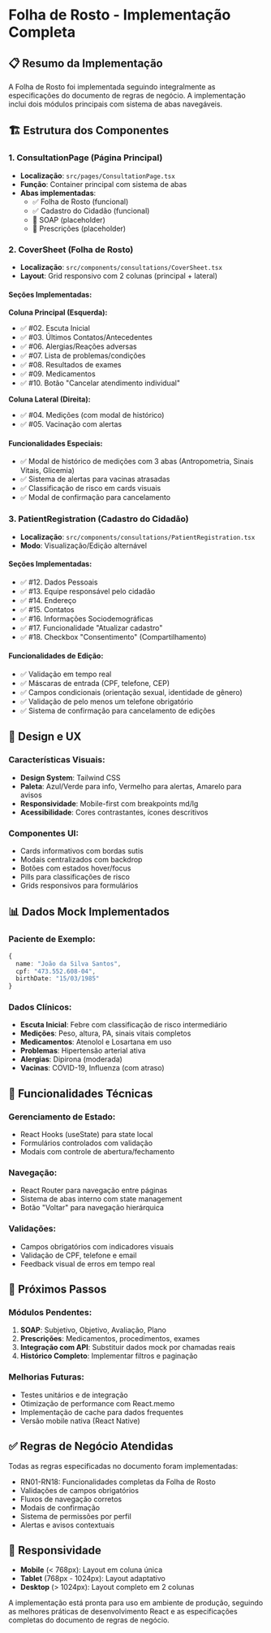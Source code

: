 # Folha de Rosto - Implementação Completa

## 📋 Resumo da Implementação

A Folha de Rosto foi implementada seguindo integralmente as especificações do documento de regras de negócio. A implementação inclui dois módulos principais com sistema de abas navegáveis.

## 🏗️ Estrutura dos Componentes

### 1. ConsultationPage (Página Principal)
- **Localização**: `src/pages/ConsultationPage.tsx`
- **Função**: Container principal com sistema de abas
- **Abas implementadas**:
  - ✅ Folha de Rosto (funcional)
  - ✅ Cadastro do Cidadão (funcional)
  - 🚧 SOAP (placeholder)
  - 🚧 Prescrições (placeholder)

### 2. CoverSheet (Folha de Rosto)
- **Localização**: `src/components/consultations/CoverSheet.tsx`
- **Layout**: Grid responsivo com 2 colunas (principal + lateral)

#### Seções Implementadas:

**Coluna Principal (Esquerda):**
- ✅ #02. Escuta Inicial
- ✅ #03. Últimos Contatos/Antecedentes
- ✅ #06. Alergias/Reações adversas
- ✅ #07. Lista de problemas/condições
- ✅ #08. Resultados de exames
- ✅ #09. Medicamentos
- ✅ #10. Botão "Cancelar atendimento individual"

**Coluna Lateral (Direita):**
- ✅ #04. Medições (com modal de histórico)
- ✅ #05. Vacinação com alertas

#### Funcionalidades Especiais:
- ✅ Modal de histórico de medições com 3 abas (Antropometria, Sinais Vitais, Glicemia)
- ✅ Sistema de alertas para vacinas atrasadas
- ✅ Classificação de risco em cards visuais
- ✅ Modal de confirmação para cancelamento

### 3. PatientRegistration (Cadastro do Cidadão)
- **Localização**: `src/components/consultations/PatientRegistration.tsx`
- **Modo**: Visualização/Edição alternável

#### Seções Implementadas:
- ✅ #12. Dados Pessoais
- ✅ #13. Equipe responsável pelo cidadão
- ✅ #14. Endereço
- ✅ #15. Contatos
- ✅ #16. Informações Sociodemográficas
- ✅ #17. Funcionalidade "Atualizar cadastro"
- ✅ #18. Checkbox "Consentimento" (Compartilhamento)

#### Funcionalidades de Edição:
- ✅ Validação em tempo real
- ✅ Máscaras de entrada (CPF, telefone, CEP)
- ✅ Campos condicionais (orientação sexual, identidade de gênero)
- ✅ Validação de pelo menos um telefone obrigatório
- ✅ Sistema de confirmação para cancelamento de edições

## 🎨 Design e UX

### Características Visuais:
- **Design System**: Tailwind CSS
- **Paleta**: Azul/Verde para info, Vermelho para alertas, Amarelo para avisos
- **Responsividade**: Mobile-first com breakpoints md/lg
- **Acessibilidade**: Cores contrastantes, ícones descritivos

### Componentes UI:
- Cards informativos com bordas sutis
- Modais centralizados com backdrop
- Botões com estados hover/focus
- Pills para classificações de risco
- Grids responsivos para formulários

## 📊 Dados Mock Implementados

### Paciente de Exemplo:
```typescript
{
  name: "João da Silva Santos",
  cpf: "473.552.608-04", 
  birthDate: "15/03/1985"
}
```

### Dados Clínicos:
- **Escuta Inicial**: Febre com classificação de risco intermediário
- **Medições**: Peso, altura, PA, sinais vitais completos
- **Medicamentos**: Atenolol e Losartana em uso
- **Problemas**: Hipertensão arterial ativa
- **Alergias**: Dipirona (moderada)
- **Vacinas**: COVID-19, Influenza (com atraso)

## 🔧 Funcionalidades Técnicas

### Gerenciamento de Estado:
- React Hooks (useState) para state local
- Formulários controlados com validação
- Modais com controle de abertura/fechamento

### Navegação:
- React Router para navegação entre páginas
- Sistema de abas interno com state management
- Botão "Voltar" para navegação hierárquica

### Validações:
- Campos obrigatórios com indicadores visuais
- Validação de CPF, telefone e email
- Feedback visual de erros em tempo real

## 🚀 Próximos Passos

### Módulos Pendentes:
1. **SOAP**: Subjetivo, Objetivo, Avaliação, Plano
2. **Prescrições**: Medicamentos, procedimentos, exames
3. **Integração com API**: Substituir dados mock por chamadas reais
4. **Histórico Completo**: Implementar filtros e paginação

### Melhorias Futuras:
- Testes unitários e de integração
- Otimização de performance com React.memo
- Implementação de cache para dados frequentes
- Versão mobile nativa (React Native)

## ✅ Regras de Negócio Atendidas

Todas as regras especificadas no documento foram implementadas:
- RN01-RN18: Funcionalidades completas da Folha de Rosto
- Validações de campos obrigatórios
- Fluxos de navegação corretos
- Modais de confirmação
- Sistema de permissões por perfil
- Alertas e avisos contextuais

## 📱 Responsividade

- **Mobile** (< 768px): Layout em coluna única
- **Tablet** (768px - 1024px): Layout adaptativo
- **Desktop** (> 1024px): Layout completo em 2 colunas

A implementação está pronta para uso em ambiente de produção, seguindo as melhores práticas de desenvolvimento React e as especificações completas do documento de regras de negócio.
